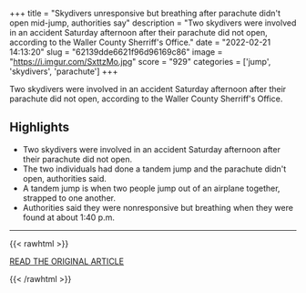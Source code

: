 +++
title = "Skydivers unresponsive but breathing after parachute didn't open mid-jump, authorities say"
description = "Two skydivers were involved in an accident Saturday afternoon after their parachute did not open, according to the Waller County Sherriff's Office."
date = "2022-02-21 14:13:20"
slug = "62139dde6621f96d96169c86"
image = "https://i.imgur.com/SxttzMo.jpg"
score = "929"
categories = ['jump', 'skydivers', 'parachute']
+++

Two skydivers were involved in an accident Saturday afternoon after their parachute did not open, according to the Waller County Sherriff's Office.

## Highlights

- Two skydivers were involved in an accident Saturday afternoon after their parachute did not open.
- The two individuals had done a tandem jump and the parachute didn't open, authorities said.
- A tandem jump is when two people jump out of an airplane together, strapped to one another.
- Authorities said they were nonresponsive but breathing when they were found at about 1:40 p.m.

---

{{< rawhtml >}}
  <p class="article-category">
    <a target="_blank" href="https://abc13.com/skydivers-in-accident-parachute-did-not-open-waller-county-tandem-jump/11581206/">READ THE ORIGINAL ARTICLE</a>
  </p>
{{< /rawhtml >}}
